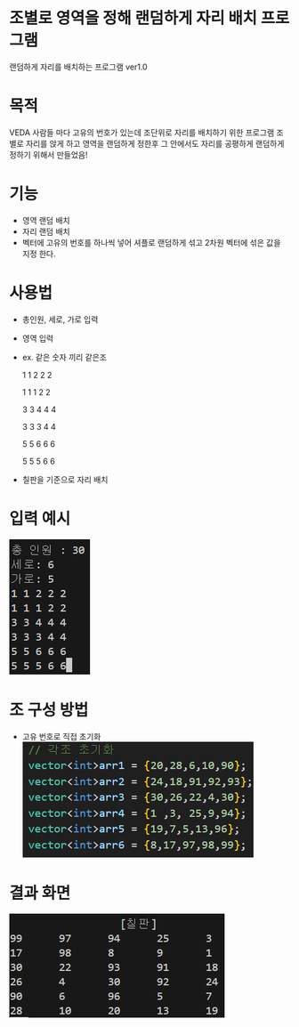 # 조별로 영역을 정해 랜덤하게 자리 배치 프로그램
랜덤하게 자리를 배치하는 프로그램 ver1.0

# 목적
VEDA 사람들 마다 고유의 번호가 있는데
조단위로 자리를 배치하기 위한 프로그램
조별로 자리를 앉게 하고 영역을 랜덤하게 정한후
그 안에서도 자리를 공평하게 랜덤하게 정하기 위해서 만들었음!

# 기능
- 영역 랜덤 배치
- 자리 랜덤 배치
- 벡터에 고유의 번호를 하나씩 넣어 셔플로 랜덤하게 섞고
  2차원 벡터에 섞은 값을 지정 한다.

# 사용법
- 총인원, 세로, 가로 입력
- 영역 입력
- ex. 같은 숫자 끼리 같은조

    1 1 2 2 2

    1 1 1 2 2
    
    3 3 4 4 4

    3 3 3 4 4

    5 5 6 6 6

    5 5 5 6 6
    
- 칠판을 기준으로 자리 배치

# 입력 예시
![입력예시](https://github.com/mealsOrder/SW/blob/main/project/teamMake/area.png)

# 조 구성 방법
- 고유 번호로 직접 초기화
![조구성](https://github.com/mealsOrder/SW/blob/main/project/teamMake/arr.png)

# 결과 화면
![결과화면](https://github.com/mealsOrder/SW/blob/main/project/teamMake/result.png)
